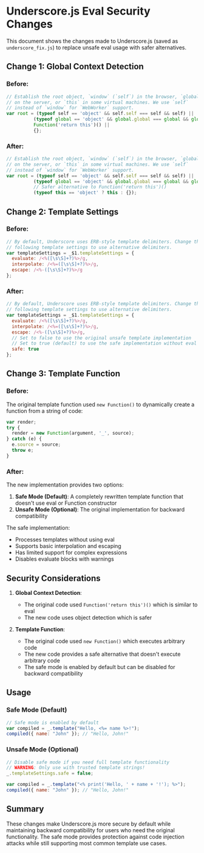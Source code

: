 # Underscore.js Eval Security Changes

This document shows the changes made to Underscore.js (saved as `underscore_fix.js`) to replace unsafe eval usage with safer alternatives.

## Change 1: Global Context Detection

### Before:

```javascript
// Establish the root object, `window` (`self`) in the browser, `global`
// on the server, or `this` in some virtual machines. We use `self`
// instead of `window` for `WebWorker` support.
var root = (typeof self == 'object' && self.self === self && self) ||
          (typeof global == 'object' && global.global === global && global) ||
          Function('return this')() ||
          {};
```

### After:

```javascript
// Establish the root object, `window` (`self`) in the browser, `global`
// on the server, or `this` in some virtual machines. We use `self`
// instead of `window` for `WebWorker` support.
var root = (typeof self == 'object' && self.self === self && self) ||
          (typeof global == 'object' && global.global === global && global) ||
          // Safer alternative to Function('return this')()
          (typeof this == 'object' ? this : {});
```

## Change 2: Template Settings

### Before:

```javascript
// By default, Underscore uses ERB-style template delimiters. Change the
// following template settings to use alternative delimiters.
var templateSettings = _$1.templateSettings = {
  evaluate: /<%([\s\S]+?)%>/g,
  interpolate: /<%=([\s\S]+?)%>/g,
  escape: /<%-([\s\S]+?)%>/g
};
```

### After:

```javascript
// By default, Underscore uses ERB-style template delimiters. Change the
// following template settings to use alternative delimiters.
var templateSettings = _$1.templateSettings = {
  evaluate: /<%([\s\S]+?)%>/g,
  interpolate: /<%=([\s\S]+?)%>/g,
  escape: /<%-([\s\S]+?)%>/g,
  // Set to false to use the original unsafe template implementation
  // Set to true (default) to use the safe implementation without eval
  safe: true
};
```

## Change 3: Template Function

### Before:

The original template function used `new Function()` to dynamically create a function from a string of code:

```javascript
var render;
try {
  render = new Function(argument, '_', source);
} catch (e) {
  e.source = source;
  throw e;
}
```

### After:

The new implementation provides two options:

1. **Safe Mode (Default)**: A completely rewritten template function that doesn't use eval or Function constructor
2. **Unsafe Mode (Optional)**: The original implementation for backward compatibility

The safe implementation:
- Processes templates without using eval
- Supports basic interpolation and escaping
- Has limited support for complex expressions
- Disables evaluate blocks with warnings

## Security Considerations

1. **Global Context Detection**:
   - The original code used `Function('return this')()` which is similar to eval
   - The new code uses object detection which is safer

2. **Template Function**:
   - The original code used `new Function()` which executes arbitrary code
   - The new code provides a safe alternative that doesn't execute arbitrary code
   - The safe mode is enabled by default but can be disabled for backward compatibility

## Usage

### Safe Mode (Default)

```javascript
// Safe mode is enabled by default
var compiled = _.template("Hello, <%= name %>!");
compiled({ name: "John" }); // "Hello, John!"
```

### Unsafe Mode (Optional)

```javascript
// Disable safe mode if you need full template functionality
// WARNING: Only use with trusted template strings!
_.templateSettings.safe = false;

var compiled = _.template("<% print('Hello, ' + name + '!'); %>");
compiled({ name: "John" }); // "Hello, John!"
```

## Summary

These changes make Underscore.js more secure by default while maintaining backward compatibility for users who need the original functionality. The safe mode provides protection against code injection attacks while still supporting most common template use cases.
